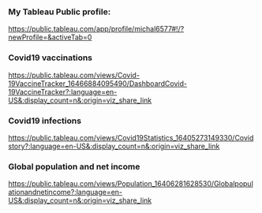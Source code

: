### My Tableau Public profile: 
https://public.tableau.com/app/profile/michal6577#!/?newProfile=&activeTab=0


### Covid19 vaccinations
https://public.tableau.com/views/Covid-19VaccineTracker_16466884095490/DashboardCovid-19VaccineTracker?:language=en-US&:display_count=n&:origin=viz_share_link

### Covid19 infections
https://public.tableau.com/views/Covid19Statistics_16405273149330/Covidstory?:language=en-US&:display_count=n&:origin=viz_share_link

### Global population and net income
https://public.tableau.com/views/Population_16406281628530/Globalpopulationandnetincome?:language=en-US&:display_count=n&:origin=viz_share_link
